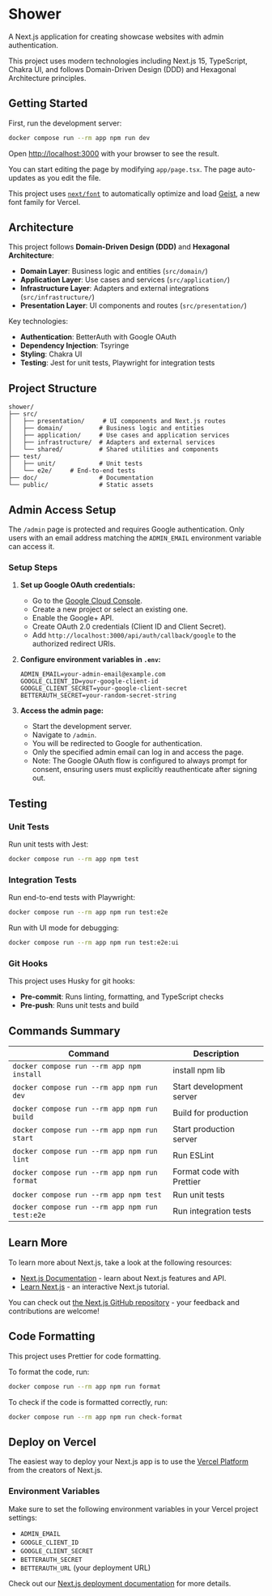 # Shower

A Next.js application for creating showcase websites with admin authentication.

This project uses modern technologies including Next.js 15, TypeScript, Chakra UI, and follows Domain-Driven Design (DDD) and Hexagonal Architecture principles.

## Getting Started

First, run the development server:

```bash
docker compose run --rm app npm run dev
```

Open [http://localhost:3000](http://localhost:3000) with your browser to see the result.

You can start editing the page by modifying `app/page.tsx`. The page auto-updates as you edit the file.

This project uses [`next/font`](https://nextjs.org/docs/app/building-your-application/optimizing/fonts) to automatically optimize and load [Geist](https://vercel.com/font), a new font family for Vercel.

## Architecture

This project follows **Domain-Driven Design (DDD)** and **Hexagonal Architecture**:

- **Domain Layer**: Business logic and entities (`src/domain/`)
- **Application Layer**: Use cases and services (`src/application/`)
- **Infrastructure Layer**: Adapters and external integrations (`src/infrastructure/`)
- **Presentation Layer**: UI components and routes (`src/presentation/`)

Key technologies:

- **Authentication**: BetterAuth with Google OAuth
- **Dependency Injection**: Tsyringe
- **Styling**: Chakra UI
- **Testing**: Jest for unit tests, Playwright for integration tests

## Project Structure

```
shower/
├── src/
│   ├── presentation/     # UI components and Next.js routes
│   ├── domain/          # Business logic and entities
│   ├── application/     # Use cases and application services
│   ├── infrastructure/  # Adapters and external services
│   └── shared/          # Shared utilities and components
├── test/
│   ├── unit/            # Unit tests
│   └── e2e/     # End-to-end tests
├── doc/                 # Documentation
└── public/              # Static assets
```

## Admin Access Setup

The `/admin` page is protected and requires Google authentication. Only users with an email address matching the `ADMIN_EMAIL` environment variable can access it.

### Setup Steps

1. **Set up Google OAuth credentials:**
   - Go to the [Google Cloud Console](https://console.cloud.google.com/).
   - Create a new project or select an existing one.
   - Enable the Google+ API.
   - Create OAuth 2.0 credentials (Client ID and Client Secret).
   - Add `http://localhost:3000/api/auth/callback/google` to the authorized redirect URIs.

2. **Configure environment variables in `.env`:**

   ```
   ADMIN_EMAIL=your-admin-email@example.com
   GOOGLE_CLIENT_ID=your-google-client-id
   GOOGLE_CLIENT_SECRET=your-google-client-secret
   BETTERAUTH_SECRET=your-random-secret-string
   ```

3. **Access the admin page:**
   - Start the development server.
   - Navigate to `/admin`.
   - You will be redirected to Google for authentication.
   - Only the specified admin email can log in and access the page.
   - Note: The Google OAuth flow is configured to always prompt for consent, ensuring users must explicitly reauthenticate after signing out.

## Testing

### Unit Tests

Run unit tests with Jest:

```bash
docker compose run --rm app npm test
```

### Integration Tests

Run end-to-end tests with Playwright:

```bash
docker compose run --rm app npm run test:e2e
```

Run with UI mode for debugging:

```bash
docker compose run --rm app npm run test:e2e:ui
```

### Git Hooks

This project uses Husky for git hooks:

- **Pre-commit**: Runs linting, formatting, and TypeScript checks
- **Pre-push**: Runs unit tests and build

## Commands Summary

| Command                                        | Description               |
| ---------------------------------------------- | ------------------------- |
| `docker compose run --rm app npm install`      | install npm lib           |
| `docker compose run --rm app npm run dev`      | Start development server  |
| `docker compose run --rm app npm run build`    | Build for production      |
| `docker compose run --rm app npm run start`    | Start production server   |
| `docker compose run --rm app npm run lint`     | Run ESLint                |
| `docker compose run --rm app npm run format`   | Format code with Prettier |
| `docker compose run --rm app npm test`         | Run unit tests            |
| `docker compose run --rm app npm run test:e2e` | Run integration tests     |

## Learn More

To learn more about Next.js, take a look at the following resources:

- [Next.js Documentation](https://nextjs.org/docs) - learn about Next.js features and API.
- [Learn Next.js](https://nextjs.org/learn) - an interactive Next.js tutorial.

You can check out [the Next.js GitHub repository](https://github.com/vercel/next.js) - your feedback and contributions are welcome!

## Code Formatting

This project uses Prettier for code formatting.

To format the code, run:

```bash
docker compose run --rm app npm run format
```

To check if the code is formatted correctly, run:

```bash
docker compose run --rm app npm run check-format
```

## Deploy on Vercel

The easiest way to deploy your Next.js app is to use the [Vercel Platform](https://vercel.com/new?utm_medium=default-template&filter=next.js&utm_source=create-next-app&utm_campaign=create-next-app-readme) from the creators of Next.js.

### Environment Variables

Make sure to set the following environment variables in your Vercel project settings:

- `ADMIN_EMAIL`
- `GOOGLE_CLIENT_ID`
- `GOOGLE_CLIENT_SECRET`
- `BETTERAUTH_SECRET`
- `BETTERAUTH_URL` (your deployment URL)

Check out our [Next.js deployment documentation](https://nextjs.org/docs/app/building-your-application/deploying) for more details.
